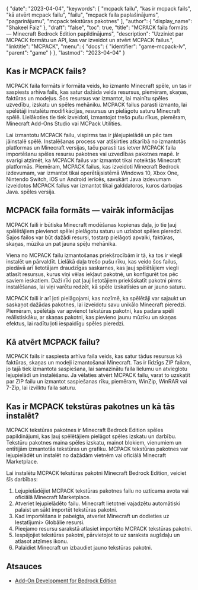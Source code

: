 {
  "date": "2023-04-04",
  "keywords": [
"mcpack failu",
"kas ir mcpack fails",
"kā atvērt mcpack failu",
"failu",
"mcpack faila paplašinājums",
"pagarinājumu",
"mcpack tekstūras pakotnes"
],
  "author": {
    "display_name": "Shakeel Faiz"
},
  "draft": "false",
  "toc": true,
  "title": "MCPACK faila formāts — Minecraft Bedrock Edition papildinājums",
  "description": "Uzziniet par MCPACK formātu un API, kas var izveidot un atvērt MCPACK failus.",
  "linktitle": "MCPACK",
  "menu": {
    "docs": {
      "identifier": "game-mcpack-lv",
      "parent": "game"
}
},
  "lastmod": "2023-04-04"
}

## Kas ir MCPACK fails?

MCPACK faila formāts ir formāta veids, ko izmanto Minecraft spēle, un tas ir saspiests arhīva fails, kas satur dažāda veida resursus, piemēram, skaņas, faktūras un modeļus. Šos resursus var izmantot, lai mainītu spēles uzvedību, izskatu un spēles mehāniku. MCPACK failus parasti izmanto, lai spēlētāji instalētu modifikācijas, resursus un pielāgotu saturu Minecraft spēlē. Lielākoties tie tiek izveidoti, izmantojot trešo pušu rīkus, piemēram, Minecraft Add-Ons Studio vai MCPack Utilities.

Lai izmantotu MCPACK failu, vispirms tas ir jālejupielādē un pēc tam jāinstalē spēlē. Instalēšanas process var atšķirties atkarībā no izmantotās platformas un Minecraft versijas, taču parasti tas ietver MCPACK faila importēšanu spēles resursu pakotnes vai uzvedības pakotnes mapē. Ir svarīgi atzīmēt, ka MCPACK failus var izmantot tikai noteiktās Minecraft platformās. Piemēram, MCPACK failus, kas izveidoti Minecraft Bedrock izdevumam, var izmantot tikai operētājsistēmā Windows 10, Xbox One, Nintendo Switch, iOS un Android ierīcēs, savukārt Java izdevumam izveidotos MCPACK failus var izmantot tikai galddatoros, kuros darbojas Java. spēles versija.

## MCPACK faila formāts — vairāk informācijas

MCPACK faili ir būtiska Minecraft modēšanas kopienas daļa, jo tie ļauj spēlētājiem pievienot spēlei pielāgotu saturu un uzlabot spēles pieredzi. Šajos failos var būt dažādi resursi, tostarp pielāgoti apvalki, faktūras, skaņas, mūzika un pat jauna spēļu mehānika.

Viena no MCPACK failu izmantošanas priekšrocībām ir tā, ka tos ir viegli instalēt un pārvaldīt. Lielākā daļa trešo pušu rīku, kas veido šos failus, piedāvā arī lietotājam draudzīgas saskarnes, kas ļauj spēlētājiem viegli atlasīt resursus, kurus viņi vēlas iekļaut pakotnē, un konfigurēt tos pēc saviem ieskatiem. Daži rīki pat ļauj lietotājiem priekšskatīt pakotni pirms instalēšanas, lai viņi varētu redzēt, kā spēle izskatīsies un ar jauno saturu.

MCPACK faili ir arī ļoti pielāgojami, kas nozīmē, ka spēlētāji var sajaukt un saskaņot dažādas pakotnes, lai izveidotu savu unikālo Minecraft pieredzi. Piemēram, spēlētājs var apvienot tekstūras pakotni, kas padara spēli reālistiskāku, ar skaņas pakotni, kas pievieno jaunu mūziku un skaņas efektus, lai radītu ļoti iespaidīgu spēles pieredzi.

## Kā atvērt MCPACK failu?

MCPACK fails ir saspiesta arhīva faila veids, kas satur tādus resursus kā faktūras, skaņas un modeļi izmantošanai Minecraft. Tas ir līdzīgs ZIP failam, jo tajā tiek izmantota saspiešana, lai samazinātu faila lielumu un atvieglotu lejupielādi un instalēšanu. Ja vēlaties atvērt MCPACK failu, varat to uzskatīt par ZIP failu un izmantot saspiešanas rīku, piemēram, WinZip, WinRAR vai 7-Zip, lai izvilktu faila saturu.

## Kas ir MCPACK tekstūras pakotnes un kā tās instalēt?

MCPACK tekstūras pakotnes ir Minecraft Bedrock Edition spēles papildinājumi, kas ļauj spēlētājiem pielāgot spēles izskatu un darbību. Tekstūru pakotnes maina spēles izskatu, mainot blokiem, vienumiem un entītijām izmantotās tekstūras un grafiku. MCPACK tekstūras pakotnes var lejupielādēt un instalēt no dažādām vietnēm vai oficiālā Minecraft Marketplace.

Lai instalētu MCPACK tekstūras pakotni Minecraft Bedrock Edition, veiciet šīs darbības:

1. Lejupielādējiet MCPACK tekstūras pakotnes failu no uzticama avota vai oficiālā Minecraft Marketplace.
2. Atveriet lejupielādēto failu. Minecraft lietotnei vajadzētu automātiski palaist un sākt importēt tekstūras pakotni.
3. Kad importēšana ir pabeigta, atveriet Minecraft un dodieties uz Iestatījumi> Globālie resursi.
4. Pieejamo resursu sarakstā atlasiet importēto MCPACK tekstūras pakotni.
5. Iespējojiet tekstūras pakotni, pārvietojot to uz saraksta augšdaļu un atlasot atzīmes ikonu.
6. Palaidiet Minecraft un izbaudiet jauno tekstūras pakotni.

## Atsauces

* [Add-On Development for Bedrock Edition](https://learn.microsoft.com/en-us/minecraft/creator/documents/gettingstarted)



